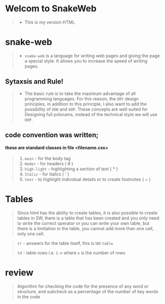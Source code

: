 # Welcom to SnakeWeb


 > * This is my version HTML 

# snake-web

> * `snake-web` is a language for writing web pages and giving the page a special style. It allows you to increase the speed of writing pages.

## Sytaxsis and Rule!
> * The basic rule is to take the maximum advantage of all programming languages.
For this reason, the `DRY` design principles, in addition to this principle, I also want to add the possibility of `OOD` and `OOP`.
These concepts are well suited for Designing full polorams, instead of the technical style we will use `OOP`.

## code convention was written;
#### these are standard classes in file <filename.css>

> 1. ` main ` - for the body tag
> 2. ` Heder ` - for headers ( # )
> 3. ` high-light ` - highlighting a section of text ( * )
> 4. ` Italic ` - for italics ( ' )
> 5. ` text ` - to highlight individual details or to create footnotes ( ~ )

# Tables
> Since html has the ability to create tables, it is also possible to create tables in SW, there is a table that has been created and you only need to write the correct operator
or you can write your own table, but there is a limitation in the table, you cannot add more than one cell, only one cell.


> ` tr ` - answers for the table itself, this is tet ` table `

> ` td ` - table rows i.e. ` 1-n ` where ` n ` is the number of rows

# review

> Algorithm for checking the code for the presence of any word or structure, and subcheck as a percentage of the number of key words in the code

